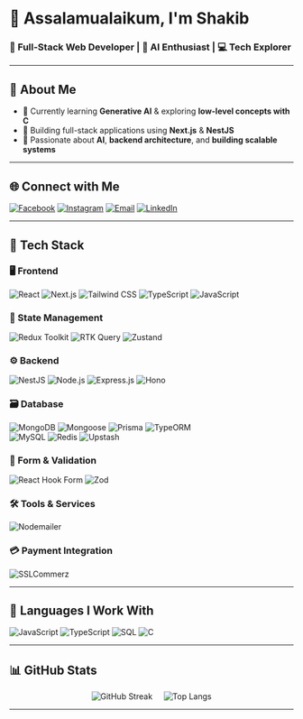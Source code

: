 # 👋 Assalamualaikum, I'm Shakib  
### 🚀 Full-Stack Web Developer | 🧠 AI Enthusiast | 💻 Tech Explorer

---

## 💫 About Me  
- 🌱 Currently learning **Generative AI** & exploring **low-level concepts with C**  
- 🧠 Building full-stack applications using **Next.js** & **NestJS**  
- 🧩 Passionate about **AI**, **backend architecture**, and **building scalable systems**

---

## 🌐 Connect with Me  
[![Facebook](https://img.shields.io/badge/Facebook-%231877F2.svg?logo=Facebook&logoColor=white)](https://facebook.com/shakib.dewan.984)
[![Instagram](https://img.shields.io/badge/Instagram-%23E4405F.svg?logo=Instagram&logoColor=white)](https://instagram.com/d1__shakib)
[![Email](https://img.shields.io/badge/Email-D14836?logo=gmail&logoColor=white)](mailto:shakib.devv@gmail.com)
[![LinkedIn](https://img.shields.io/badge/LinkedIn-%230077B5.svg?logo=linkedin&logoColor=white)](https://www.linkedin.com/in/dewan-md-shakib-al-mujib-892900372)

---

## 🧠 Tech Stack

### 🖥️ Frontend
![React](https://img.shields.io/badge/React-%2320232a.svg?style=for-the-badge&logo=react&logoColor=%2361DAFB)
![Next.js](https://img.shields.io/badge/Next.js-black?style=for-the-badge&logo=next.js&logoColor=white)
![Tailwind CSS](https://img.shields.io/badge/TailwindCSS-%2338B2AC.svg?style=for-the-badge&logo=tailwind-css&logoColor=white)
![TypeScript](https://img.shields.io/badge/TypeScript-%23007acc.svg?style=for-the-badge&logo=typescript&logoColor=white)
![JavaScript](https://img.shields.io/badge/JavaScript-%23f7df1e.svg?style=for-the-badge&logo=javascript&logoColor=black)

### 🧭 State Management
![Redux Toolkit](https://img.shields.io/badge/Redux%20Toolkit-%23764ABC.svg?style=for-the-badge&logo=redux&logoColor=white)
![RTK Query](https://img.shields.io/badge/RTK%20Query-%23764ABC.svg?style=for-the-badge&logo=redux&logoColor=white)
![Zustand](https://img.shields.io/badge/Zustand-%2320232a.svg?style=for-the-badge&logo=react&logoColor=white)

### ⚙️ Backend
![NestJS](https://img.shields.io/badge/NestJS-%23E0234E.svg?style=for-the-badge&logo=nestjs&logoColor=white)
![Node.js](https://img.shields.io/badge/Node.js-%23339933.svg?style=for-the-badge&logo=node.js&logoColor=white)
![Express.js](https://img.shields.io/badge/Express-%23404d59.svg?style=for-the-badge&logo=express&logoColor=white)
![Hono](https://img.shields.io/badge/Hono-%23E36002.svg?style=for-the-badge&logo=hono&logoColor=white)

### 🗃️ Database
![MongoDB](https://img.shields.io/badge/MongoDB-%2347A248.svg?style=for-the-badge&logo=mongodb&logoColor=white)
![Mongoose](https://img.shields.io/badge/Mongoose-%23880000.svg?style=for-the-badge&logo=mongoose&logoColor=white)
![Prisma](https://img.shields.io/badge/Prisma-%23000000.svg?style=for-the-badge&logo=prisma&logoColor=white)
![TypeORM](https://img.shields.io/badge/TypeORM-%23FF4F00.svg?style=for-the-badge&logo=typeorm&logoColor=white)  
![MySQL](https://img.shields.io/badge/MySQL-%230074D9.svg?style=for-the-badge&logo=mysql&logoColor=white)
![Redis](https://img.shields.io/badge/Redis-%23DC382D.svg?style=for-the-badge&logo=redis&logoColor=white)
![Upstash](https://img.shields.io/badge/Upstash-%23000000.svg?style=for-the-badge&logo=upstash&logoColor=white)


### 🧾 Form & Validation
![React Hook Form](https://img.shields.io/badge/React_Hook_Form-%23EC5990.svg?style=for-the-badge&logo=reacthookform&logoColor=white)
![Zod](https://img.shields.io/badge/Zod-292929?style=for-the-badge&logoColor=white)

### 🛠️ Tools & Services
![Nodemailer](https://img.shields.io/badge/Nodemailer-246?style=for-the-badge&logo=nodemailer&logoColor=white)

### 💳 Payment Integration
![SSLCommerz](https://img.shields.io/badge/SSLCommerz-%230072C6.svg?style=for-the-badge&logo=ssl&logoColor=white)

---

## 🧰 Languages I Work With
![JavaScript](https://img.shields.io/badge/JavaScript-%23f7df1e.svg?style=for-the-badge&logo=javascript&logoColor=black)
![TypeScript](https://img.shields.io/badge/TypeScript-%23007acc.svg?style=for-the-badge&logo=typescript&logoColor=white)
![SQL](https://img.shields.io/badge/SQL-%230074D9.svg?style=for-the-badge&logo=mysql&logoColor=white)
![C](https://img.shields.io/badge/C-%2300599C.svg?style=for-the-badge&logo=c&logoColor=white)

---

## 📊 GitHub Stats
<div align="center" style="display: flex; justify-content: center; gap: 20px; flex-wrap: wrap;">
  <!-- GitHub Streak -->
  <img src="https://github-readme-streak-stats-psi-seven.vercel.app/?user=Dewanshakib&theme=radical&hide_border=false" alt="GitHub Streak" />

  <!-- Top Languages -->
  <img src="https://github-readme-stats.vercel.app/api/top-langs/?username=Dewanshakib&layout=compact&theme=radical&hide_border=false&v=1" alt="Top Langs" />
</div>

---
